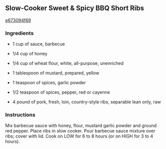 ## Slow-Cooker Sweet & Spicy BBQ Short Ribs

[e673094f69](http://www.kraftrecipes.com/recipes/slow-cooker-sweet-spicy-bbq-short-ribs-163332.aspx)

### Ingredients

 - 1 cup of sauce, barbecue

 - 1/4 cup of honey

 - 1/4 cup of wheat flour, white, all-purpose, unenriched

 - 1 tablespoon of mustard, prepared, yellow

 - 1 teaspoon of spices, garlic powder

 - 1/2 teaspoon of spices, pepper, red or cayenne

 - 4 pound of pork, fresh, loin, country-style ribs, separable lean only, raw

### Instructions

Mix barbecue sauce with honey, flour, mustard garlic powder and ground red pepper. Place ribs in slow cooker. Pour barbecue sauce mixture over ribs; cover with lid. Cook on LOW for 6 to 8 hours (or on HIGH for 3 to 4 hours).
